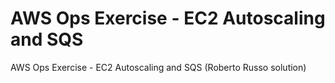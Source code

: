 # AWS Ops Exercise - EC2 Autoscaling and SQS
AWS Ops Exercise - EC2 Autoscaling and SQS (Roberto Russo solution)
